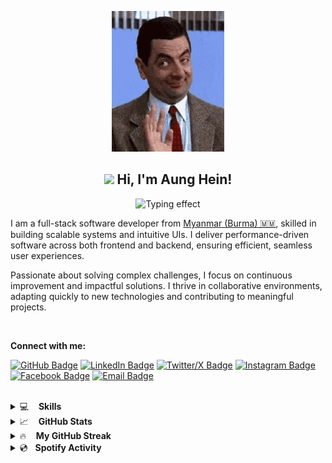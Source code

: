 <p align="center">
  <img src="https://raw.githubusercontent.com/aunghein-dev/aunghein-dev/main/greet.gif" width="180px" alt="Waving Hand GIF"> 
</p>

<h2 align="center">
  <img src="https://media.giphy.com/media/hvRJCLFzcasrR4ia7z/giphy.gif" width="30">
   Hi, I'm Aung Hein!
</h2>

<p align="center">
  <img src="https://readme-typing-svg.herokuapp.com?font=Fira+Code&weight=600&size=22&pause=200&color=F7DF1E&width=435&lines=Passionate+Full-stack+Developer;Building+Scalable+Web+Solutions;Crafting+Intuitive+Experiences" alt="Typing effect" />
</p>

I am a full-stack software developer from [Myanmar (Burma) 🇲🇲](https://www.google.com/maps/place/Myanmar/@4,-72z/), skilled in building scalable systems and intuitive UIs. I deliver performance-driven software across both frontend and backend, ensuring efficient, seamless user experiences.

Passionate about solving complex challenges, I focus on continuous improvement and impactful solutions. I thrive in collaborative environments, adapting quickly to new technologies and contributing to meaningful projects.

</br>

**Connect with me:**

[![GitHub Badge](https://img.shields.io/badge/GitHub-%2312100E.svg?style=for-the-badge&logo=github&logoColor=white)](https://github.com/aunghein-dev)
[![LinkedIn Badge](https://img.shields.io/badge/LinkedIn-0077B5?style=for-the-badge&logo=linkedin&logoColor=white)](https://www.linkedin.com/in/aung-hein-690787282)
[![Twitter/X Badge](https://img.shields.io/badge/X-000000?style=for-the-badge&logo=x&logoColor=white)](https://x.com/_aung_hein_?s=21&t=CmPbQSS1wskQdXtHVgG3Xg)
[![Instagram Badge](https://img.shields.io/badge/Instagram-E4405F?style=for-the-badge&logo=instagram&logoColor=white)](https://www.instagram.com/_aunghein_?igsh=MTduNWp2bDVidjJqbA%3D%3D&utm_source=qr)
[![Facebook Badge](https://img.shields.io/badge/Facebook-1877F2?style=for-the-badge&logo=facebook&logoColor=white)](https://www.facebook.com/share/16a5uoosSW/?mibextid=wwXIfr)
[![Email Badge](https://img.shields.io/badge/Gmail-D14836?style=for-the-badge&logo=gmail&logoColor=white)](mailto:aunghein.mailer@gmail.com?subject=Hi%20Aung%20Hein!)
</br>
</br>

<details>
<summary>💻 &nbsp;&nbsp;&nbsp;<b>Skills</b></summary>
<br/>
<p>A comprehensive overview of the technologies I wield:</p>

[![Next.js](https://img.shields.io/badge/Next.js-000000?style=for-the-badge&logo=next.js&logoColor=white)](https://nextjs.org/)
[![React](https://img.shields.io/badge/React-61DAFB?style=for-the-badge&logo=react&logoColor=black)](https://react.dev/)
[![Tailwind CSS](https://img.shields.io/badge/Tailwind_CSS-06B6D4?style=for-the-badge&logo=tailwindcss&logoColor=white)](https://tailwindcss.com/)
[![Vite](https://img.shields.io/badge/Vite-646CFF?style=for-the-badge&logo=vite&logoColor=white)](https://vitejs.dev/)

[![TypeScript](https://img.shields.io/badge/TypeScript-3178C6?style=for-the-badge&logo=typescript&logoColor=white)](https://www.typescriptlang.org/)
[![JavaScript](https://img.shields.io/badge/JavaScript-F7DF1E?style=for-the-badge&logo=javascript&logoColor=black)](https://developer.mozilla.org/en-US/docs/Web/JavaScript)
[![HTML5](https://img.shields.io/badge/HTML5-E34F26?style=for-the-badge&logo=html5&logoColor=white)](https://developer.mozilla.org/en-US/docs/Web/HTML)
[![CSS3](https://img.shields.io/badge/CSS3-1572B6?style=for-the-badge&logo=css3&logoColor=white)](https://developer.mozilla.org/en-US/docs/Web/CSS)

[![Spring Boot](https://img.shields.io/badge/Spring_Boot-6DB33F?style=for-the-badge&logo=spring-boot&logoColor=white)](https://spring.io/projects/spring-boot/)
[![Java](https://img.shields.io/badge/Java-007396?style=for-the-badge&logo=java&logoColor=white)](https://www.java.com/)
[![Postman](https://img.shields.io/badge/Postman-FF6C37?style=for-the-badge&logo=postman&logoColor=white)](https://www.postman.com/)

[![MySQL](https://img.shields.io/badge/MySQL-4479A1?style=for-the-badge&logo=mysql&logoColor=white)](https://www.mysql.com/)
[![MongoDB](https://img.shields.io/badge/MongoDB-47A248?style=for-the-badge&logo=mongodb&logoColor=white)](https://www.mongodb.com/)
[![PostgreSQL](https://img.shields.io/badge/PostgreSQL-336791?style=for-the-badge&logo=postgresql&logoColor=white)](https://www.postgresql.org/)
[![Docker](https://img.shields.io/badge/Docker-2496ED?style=for-the-badge&logo=docker&logoColor=white)](https://www.docker.com/)
[![AWS](https://img.shields.io/badge/AWS-232F3E?style=for-the-badge&logo=amazon-aws&logoColor=white)](https://aws.amazon.com/)
[![Git](https://img.shields.io/badge/Git-F05032?style=for-the-badge&logo=git&logoColor=white)](https://git-scm.com/)
[![GitHub](https://img.shields.io/badge/GitHub-181717?style=for-the-badge&logo=github&logoColor=white)](https://github.com/)
<br/><br/>
</details>


<details>
<summary>📈 &nbsp;&nbsp;&nbsp;<b>GitHub Stats</b></summary>
<br/>
<img src="https://github-readme-stats.vercel.app/api?username=aunghein-dev&show_icons=true&count_private=true&title_color=afc2ef&icon_color=afc2ef&theme=react&hide_border=true" alt="GitHub Stats/Statistics" align="top"/>
<img src="https://github-readme-stats.vercel.app/api/top-langs/?username=aunghein-dev&layout=compact&theme=react&hide_border=true&title_color=afc2ef&icon_color=afc2ef" alt="GitHub Top or Most Used Languages" align="top"/>
<br/><br/>
</details>

<details>
<summary>🔥 &nbsp;&nbsp;&nbsp;<b>My GitHub Streak</b></summary>
<br/>
  <img src="https://github-readme-streak-stats.herokuapp.com/?user=aunghein-dev&theme=react&hide_border=true&ring=afc2ef&fire=afc2ef&currStreakLabel=afc2ef" />
<br/><br/>
</details>

<details>
<summary>💿&nbsp;&nbsp;&nbsp;<b>Spotify Activity</b></summary>
<br/>
<a href="https://tunez.jahir.dev" target="_blank">
<img src="https://spotify-recently-played-readme.vercel.app/api?user=xilprhvmycrkq4mccebguxvr5&unique=true" alt="Recently played songs on Spotify" />
</a>
</details>
